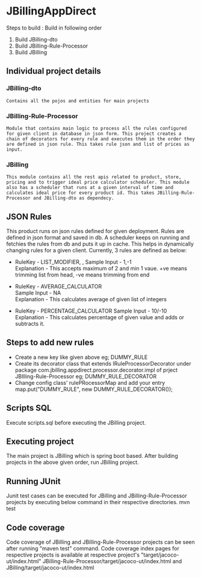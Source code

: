 # JBillingAppDirect

Steps to build :  Build in following order
  1. Build JBilling-dto
  2. Build JBilling-Rule-Processor
  3. Build JBilling

## Individual project details
  ### JBilling-dto
    Contains all the pojos and entities for main projects
    
  ### JBilling-Rule-Processor
    Module that contains main logic to process all the rules configured for given client in database in json form. This project creates a chain of decorators for every rule and executes them in the order they are defined in json rule. This takes rule json and list of prices as input.
    
  ### JBilling
    This module contains all the rest apis related to product, store, pricing and to trigger ideal price calculator scheduler. This module also has a scheduler that runs at a given interval of time and calculates ideal price for every product id. This takes JBilling-Rule-Processor and JBilling-dto as dependecy.

## JSON Rules
  This product runs on json rules defined for given deployment. Rules are defined in json format and saved in db. A scheduler keeps on running and fetchies the rules from db and puts it up in cache. This helps in dynamically changing rules for a given client. Currently, 3 rules are defined as below:  
  * RuleKey - LIST_MODIFIER, ,
    Sample Input - 1,-1	  
    Explanation - This accepts maximum of 2 and min 1 vaue. +ve means trimming list from head, -ve means trimming from end
 
  * RuleKey - AVERAGE_CALCULATOR	  
    Sample Input - NA	    
    Explanation - This calculates average of given list of integers


  * RuleKey - PERCENTAGE_CALCULATOR	
    Sample Input - 10/-10 	
    Explanation - This calculates percentage of given value and adds or subtracts it.

## Steps to add new rules
  * Create a new key like given above eg; DUMMY_RULE
  * Create its decorator class that extends IRuleProcessorDecorator under package com.jbilling.appdirect.processor.decorator.impl of prject JBIlling-Rule-Processor eg; DUMMY_RULE_DECORATOR
  * Change config class' rulePRocessorMap and add your entry
    map.put("DUMMY_RULE", new DUMMY_RULE_DECORATOR());

## Scripts SQL 
  Execute scripts.sql before executing the JBilling project.
  
## Executing project
  The main project is JBilling which is spring boot based. After building projects in the above given order, run JBilling project.

## Running JUnit
  Junit test cases can be executed for JBilling and JBilling-Rule-Processor projects by executing below command in their respective           directories.
  mvn test

## Code coverage
  Code coverage of JBilling and JBilling-Rule-Processor projects can be seen after running "maven test" command. Code coverage index pages   for respective projects is available at respective project's "target/jacoco-ut/index.html"
  JBilling-Rule-Processor/target/jacoco-ut/index.html and 
  JBilling/target/jacoco-ut/index.html
